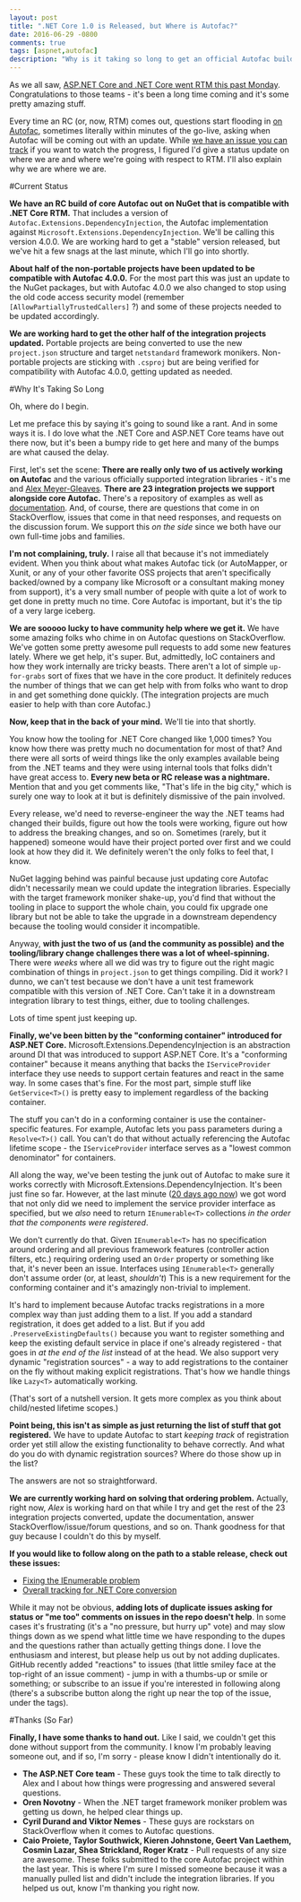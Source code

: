 ```yaml
---
layout: post
title: ".NET Core 1.0 is Released, but Where is Autofac?"
date: 2016-06-29 -0800
comments: true
tags: [aspnet,autofac]
description: "Why is it taking so long to get an official Autofac build out for .NET Core RTM? What's the status?"
---
```

As we all saw, [ASP.NET Core and .NET Core went RTM this past Monday](https://blogs.msdn.microsoft.com/dotnet/2016/06/27/announcing-net-core-1-0/). Congratulations to those teams - it's been a long time coming and it's some pretty amazing stuff.

Every time an RC (or, now, RTM) comes out, questions start flooding in [on Autofac](https://github.com/autofac/Autofac), sometimes literally within minutes of the go-live, asking when Autofac will be coming out with an update. While [we have an issue you can track](https://github.com/autofac/Autofac/issues/594) if you want to watch the progress, I figured I'd give a status update on where we are and where we're going with respect to RTM. I'll also explain why we are where we are.

#Current Status

**We have an RC build of core Autofac out on NuGet that is compatible with .NET Core RTM.** That includes a version of `Autofac.Extensions.DependencyInjection`, the Autofac implementation against `Microsoft.Extensions.DependencyInjection`. We'll be calling this version 4.0.0. We are working hard to get a "stable" version released, but we've hit a few snags at the last minute, which I'll go into shortly.

**About half of the non-portable projects have been updated to be compatible with Autofac 4.0.0.** For the most part this was just an update to the NuGet packages, but with Autofac 4.0.0 we also changed to stop using the old code access security model (remember `[AllowPartiallyTrustedCallers]` ?) and some of these projects needed to be updated accordingly.

**We are working hard to get the other half of the integration projects updated.** Portable projects are being converted to use the new `project.json` structure and target `netstandard` framework monikers. Non-portable projects are sticking with `.csproj` but are being verified for compatibility with Autofac 4.0.0, getting updated as needed.

#Why It's Taking So Long

Oh, where do I begin.

Let me preface this by saying it's going to sound like a rant. And in some ways it is. I do love what the .NET Core and ASP.NET Core teams have out there now, but it's been a bumpy ride to get here and many of the bumps are what caused the delay.

First, let's set the scene: **There are really only two of us actively working on Autofac** and the various officially supported integration libraries - it's me and [Alex Meyer-Gleaves](http://alexmg.com/). **There are 23 integration projects we support alongside core Autofac.** There's a repository of examples as well as [documentation](http://autofac.readthedocs.io/en/latest/). And, of course, there are questions that come in on StackOverflow, issues that come in that need responses, and requests on the discussion forum. We support this _on the side_ since we both have our own full-time jobs and families.

**I'm not complaining, truly.** I raise all that because it's not immediately evident. When you think about what makes Autofac tick (or AutoMapper, or Xunit, or any of your other favorite OSS projects that aren't specifically backed/owned by a company like Microsoft or a consultant making money from support), it's a very small number of people with quite a lot of work to get done in pretty much no time. Core Autofac is important, but it's the tip of a very large iceberg.

**We are sooooo lucky to have community help where we get it.** We have some amazing folks who chime in on Autofac questions on StackOverflow. We've gotten some pretty awesome pull requests to add some new features lately. Where we get help, it's super. But, admittedly, IoC containers and how they work internally are tricky beasts. There aren't a lot of simple `up-for-grabs` sort of fixes that we have in the core product. It definitely reduces the number of things that we can get help with from folks who want to drop in and get something done quickly. (The integration projects are much easier to help with than core Autofac.)

**Now, keep that in the back of your mind.** We'll tie into that shortly.

You know how the tooling for .NET Core changed like 1,000 times? You know how there was pretty much no documentation for most of that? And there were all sorts of weird things like the only examples available being from the .NET teams and they were using internal tools that folks didn't have great access to. **Every new beta or RC release was a nightmare.** Mention that and you get comments like, "That's life in the big city," which is surely one way to look at it but is definitely dismissive of the pain involved.

Every release, we'd need to reverse-engineer the way the .NET teams had changed their builds, figure out how the tools were working, figure out how to address the breaking changes, and so on. Sometimes (rarely, but it happened) someone would have their project ported over first and we could look at how they did it. We definitely weren't the only folks to feel that, I know.

NuGet lagging behind was painful because just updating core Autofac didn't necessarily mean we could update the integration libraries. Especially with the target framework moniker shake-up, you'd find that without the tooling in place to support the whole chain, you could fix upgrade one library but not be able to take the upgrade in a downstream dependency because the tooling would consider it incompatible.

Anyway, **with just the two of us (and the community as possible) and the tooling/library change challenges there was a lot of wheel-spinning.** There were _weeks_ where all we did was try to figure out the right magic combination of things in `project.json` to get things compiling. Did it work? I dunno, we can't test because we don't have a unit test framework compatible with this version of .NET Core. Can't take it in a downstream integration library to test things, either, due to tooling challenges.

Lots of time spent just keeping up.

**Finally, we've been bitten by the "conforming container" introduced for ASP.NET Core.** Microsoft.Extensions.DependencyInjection is an abstraction around DI that was introduced to support ASP.NET Core. It's a "conforming container" because it means anything that backs the `IServiceProvider` interface they use needs to support certain features and react in the same way. In some cases that's fine. For the most part, simple stuff like `GetService<T>()` is pretty easy to implement regardless of the backing container.

The stuff you can't do in a conforming container is use the container-specific features. For example, Autofac lets you pass parameters during a `Resolve<T>()` call. You can't do that without actually referencing the Autofac lifetime scope - the `IServiceProvider` interface serves as a "lowest common denominator" for containers.

All along the way, we've been testing the junk out of Autofac to make sure it works correctly with Microsoft.Extensions.DependencyInjection. It's been just fine so far. However, at the last minute ([20 days ago now](https://github.com/autofac/Autofac/issues/755#issuecomment-224830555)) we got word that not only did we need to implement the service provider interface as specified, but we _also_ need to return `IEnumerable<T>` collections _in the order that the components were registered_.

We don't currently do that. Given `IEnumerable<T>` has no specification around ordering and all previous framework features (controller action filters, etc.) requiring ordering used an `Order` property or something like that, it's never been an issue. Interfaces using `IEnumerable<T>` generally don't assume order (or, at least, _shouldn't_) This is a new requirement for the conforming container and it's amazingly non-trivial to implement.

It's hard to implement because Autofac tracks registrations in a more complex way than just adding them to a list. If you add a standard registration, it does get added to a list. But if you add `.PreserveExistingDefaults()` because you want to register something and keep the existing default service in place if one's already registered - that goes in _at the end of the list_ instead of at the head. We also support very dynamic "registration sources" - a way to add registrations to the container on the fly without making explicit registrations. That's how we handle things like `Lazy<T>` automatically working.

(That's sort of a nutshell version. It gets more complex as you think about child/nested lifetime scopes.)

**Point being, this isn't as simple as just returning the list of stuff that got registered.** We have to update Autofac to start _keeping track_ of registration order yet still allow the existing functionality to behave correctly. And what do you do with dynamic registration sources? Where do those show up in the list?

The answers are not so straightforward.

**We are currently working hard on solving that ordering problem.** Actually, right now, _Alex_ is working hard on that while I try and get the rest of the 23 integration projects converted, update the documentation, answer StackOverflow/issue/forum questions, and so on. Thank goodness for that guy because I couldn't do this by myself.

**If you would like to follow along on the path to a stable release, check out these issues:**

- [Fixing the IEnumerable<T> problem](https://github.com/autofac/Autofac/issues/755)
- [Overall tracking for .NET Core conversion](https://github.com/autofac/Autofac/issues/594)

While it may not be obvious, **adding lots of duplicate issues asking for status or "me too" comments on issues in the repo doesn't help**. In some cases it's frustrating (it's a "no pressure, but hurry up" vote) and may slow things down as we spend what little time we have responding to the dupes and the questions rather than actually getting things done. I love the enthusiasm and interest, but please help us out by not adding duplicates. GitHub recently added "reactions" to issues (that little smiley face at the top-right of an issue comment) - jump in with a thumbs-up or smile or something; or subscribe to an issue if you're interested in following along (there's a subscribe button along the right up near the top of the issue, under the tags).

#Thanks (So Far)

**Finally, I have some thanks to hand out.** Like I said, we couldn't get this done without support from the community. I know I'm probably leaving someone out, and if so, I'm sorry - please know I didn't intentionally do it.

- **The ASP.NET Core team** - These guys took the time to talk directly to Alex and I about how things were progressing and answered several questions.
- **Oren Novotny** - When the .NET target framework moniker problem was getting us down, he helped clear things up.
- **Cyril Durand and Viktor Nemes** - These guys are rockstars on StackOverflow when it comes to Autofac questions.
- **Caio Proiete, Taylor Southwick, Kieren Johnstone, Geert Van Laethem, Cosmin Lazar, Shea Strickland, Roger Kratz** - Pull requests of any size are awesome. These folks submitted to the core Autofac project within the last year. This is where I'm sure I missed someone because it was a manually pulled list and didn't include the integration libraries. If you helped us out, know I'm thanking you right now.